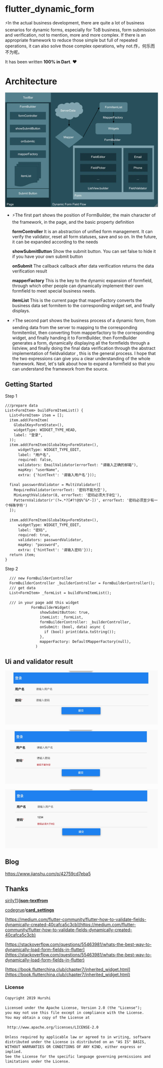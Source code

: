 # flutter_dynamic_form
⚡️In the actual business development, there are quite a lot of business scenarios for dynamic forms, especially for ToB business, form submission and verification, not to mention, more and more complex. If there is an appropriate framework to reduce those simple but full of repeated operations, it can also solve those complex operations, why not.作，何乐而不为呢。

It has been written **100% in Dart**. ❤️

# Architecture
![](./img/arc.webp)

- ⚡️The first part shows the position of FormBuilder, the main character of the framework, in the page, and the basic property definition

  **formController** It is an abstraction of unified form management. It can verify the validator, reset all form statuses, save and so on. In the future, it can be expanded according to the needs

  **showSubmitButton** Show the submit button. You can set false to hide it if you have your own submit button

  **onSubmit** The callback callback after data verification returns the data verification result

  **mapperFactory** This is the key to the dynamic expansion of formfield, through which other people can dynamically implement their own formfield to meet special business needs.

  **itemList** This is the current page that maperFactory converts the business data set formitem to the corresponding widget set, and finally displays.

- ⚡️The second part shows the business process of a dynamic form, from sending data from the server to mapping to the corresponding formitemlist, then converting from mapperfactory to the corresponding widget, and finally handing it to FormBuilder, then FormBuilder generates a form, dynamically displaying all the formfields through a listview, and finally doing the final data verification through the abstract implementation of fieldvalidator , this is the general process.
I hope that the two expressions can give you a clear understanding of the whole framework. Next, let's talk about how to expand a formfield so that you can understand the framework from the source.
## Getting Started
Step 1
```
///prepare data
List<FormItem> buildFormItemList() {
  List<FormItem> item = [];
  item.add(FormItem(
    GlobalKey<FormState>(),
    widgetType: WIDGET_TYPE_HEAD,
    label: "登录",
  ));
  item.add(FormItem(GlobalKey<FormState>(),
      widgetType: WIDGET_TYPE_EDIT,
      label: "用户名",
      required: false,
      validators: EmailValidator(errorText: "请输入正确的邮箱"),
      mapKey: "userName",
      extra: {'hintText': '请输入用户名'}));

  final passwordValidator = MultiValidator([
    RequiredValidator(errorText: '密码不能为空'),
    MinLengthValidator(8, errorText: '密码必须大于8位'),
    PatternValidator(r'(?=.*?[#?!@$%^&*-])', errorText: '密码必须至少有一个特殊字符')
  ]);

  item.add(FormItem(GlobalKey<FormState>(),
      widgetType: WIDGET_TYPE_EDIT,
      label: "密码",
      required: true,
      validators: passwordValidator,
      mapKey: "password",
      extra: {'hintText': '请输入密码'}));
  return item;
}

```
Step 2
```
  /// new FormBuilderController
  FormBuilderController _builderController = FormBuilderController();
  /// get data
  List<FormItem> _formList = buildFormItemList();

  /// in your page add this widget
            FormBuilderWidget(
                showSubmitButton: true,
                itemList: _formList,
                formBuilderController: _builderController,
                onSubmit: (bool, data) async {
                  if (bool) print(data.toString());
                },
                mapperFactory: DefaultMapperFactory(null),
              )
```
## Ui and validator result

![](./img/login.jpg)

![](./img/validator_empty.jpg)

![](./img/validator_min.jpg)

## Blog 

https://www.jianshu.com/p/42759cd7eba5

## Thanks
[sirily11](https://github.com/sirily11)/**[json-textfrom](https://github.com/sirily11/json-textfrom)**

[codegrue](https://github.com/codegrue)/**[card_settings](https://github.com/codegrue/card_settings)**

[https://medium.com/flutter-community/flutter-how-to-validate-fields-dynamically-created-40cafca5c3cb](https://medium.com/flutter-community/flutter-how-to-validate-fields-dynamically-created-40cafca5c3cb)

[https://stackoverflow.com/questions/55463981/whats-the-best-way-to-dynamically-load-form-fields-in-flutter](https://stackoverflow.com/questions/55463981/whats-the-best-way-to-dynamically-load-form-fields-in-flutter)

[https://book.flutterchina.club/chapter7/inherited_widget.html](https://book.flutterchina.club/chapter7/inherited_widget.html)


### License

   ```
Copyright 2019 Hurshi

Licensed under the Apache License, Version 2.0 (the "License");
you may not use this file except in compliance with the License.
You may obtain a copy of the License at

    http://www.apache.org/licenses/LICENSE-2.0

Unless required by applicable law or agreed to in writing, software
distributed under the License is distributed on an "AS IS" BASIS,
WITHOUT WARRANTIES OR CONDITIONS OF ANY KIND, either express or implied.
See the License for the specific language governing permissions and
limitations under the License.
   ```


